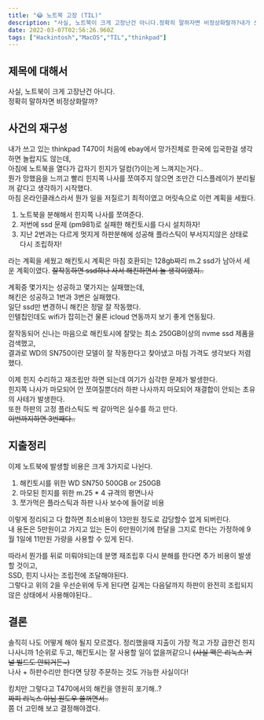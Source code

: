 ```yaml
---
title: "😂 노트북 고장 (TIL)"
description: "사실, 노트북이 크게 고장난건 아니다.정확히 말하자면 비정상화랄까?내가 쓰고 있는 thinkpad T470이 처음에 ebay에서 망가진체로 한국에 입국한걸 생각하면 놀랍지도 않는데,아침에 노트북을 열다가 갑자기 힌지가 덜컹(?)이는게 느껴지는거다..뭔가 망했음을 느끼고"
date: 2022-03-07T02:56:26.960Z
tags: ["Hackintosh","MacOS","TIL","thinkpad"]
---
```


## 제목에 대해서

사실, 노트북이 크게 고장난건 아니다.  
정확히 말하자면 비정상화랄까?

## 사건의 재구성

내가 쓰고 있는 thinkpad T470이 처음에 ebay에서 망가진체로 한국에 입국한걸 생각하면 놀랍지도 않는데,  
아침에 노트북을 열다가 갑자기 힌지가 덜컹(?)이는게 느껴지는거다..  
뭔가 망했음을 느끼고 빨리 힌지쪽 나사를 쪼여주지 않으면 조만간 디스플레이가 분리될꺼 같다고 생각하기 시작했다.  
마침 온라인클래스라서 뭔가 일을 저질르기 최적이였고 머릿속으로 이런 계획을 세웠다.

1. 노트북을 분해해서 힌지쪽 나사를 쪼여준다.
2. 저번에 ssd 문제 (pm981)로 실패한 해킨토시를 다시 설치하자!
3. 지난 2번과는 다르게 멋지게 하판분해에 성공해 플라스틱이 부서지지않은 상태로 다시 조립하자!

라는 계획을 세웠고 해킨토시 계획은 마침 호환되는 128gb짜리 m.2 ssd가 남아서 세운 계획이였다.
~~잘작동하면 ssd하나 사서 해킨하면서 놀 생각이였지..~~

계획중 몇가지는 성공하고 몇가지는 실패했는데,  
해킨은 성공하고 1번과 3번은 실패했다.  
일단 ssd만 변경하니 해킨은 정말 잘 작동했다.  
인텔칩인데도 wifi가 잡히는건 물론 icloud 연동까지 보기 좋게 연동됬다.

잘작동되어 신나는 마음으로 해킨토시에 잘맞는 최소 250GB이상의 nvme ssd 제품을 검색했고,  
결과로 WD의 SN750이란 모델이 잘 작동한다고 찾아냈고 마침 가격도 생각보다 저렴했다.

이제 힌지 수리하고 재조립만 하면 되는데 여기가 심각한 문제가 발생한다.  
힌지쪽 나사가 마모되어 안 쪼여질뿐더러 하판 나사까지 마모되어 재결합이 안되는 초유의 사테가 발생한다.  
또한 하판의 고정 플라스틱도 싹 갈아먹은 실수를 하고 만다.  
~~이번까지하면 3번째다..~~

## 지출정리

이제 노트북에 발생할 비용은 크게 3가지로 나뉜다.

1. 해킨토시를 위한 WD SN750 500GB or 250GB
2. 마모된 힌지를 위한 m.25 \* 4 규격의 평면나사
3. 쪼가먹은 플라스틱과 하판 나사 보수에 들어갈 비용

이렇게 정리되고 다 합하면 최소비용이 13만원 정도로 감당할수 없게 되버린다.  
내 용돈은 5만원이고 가지고 있는 돈이 6만원이기에 한달을 그지로 한다는 가정하에 9월 1일에 11만원 가량을 사용할 수 있게 된다.

따라서 뭔가를 뒤로 미뤄야되는데 분명 재조립후 다시 분해를 한다면 추가 비용이 발생할 것이고,  
SSD, 힌지 나사는 조립전에 조달해야된다.  
그렇다고 위의 2을 우선순위에 두게 된다면 길게는 다음달까지 하판이 완전히 조립되지 않은 상태에서 사용해야된다..

## 결론

솔직히 나도 어떻게 해야 될지 모르겠다.
정리했을때 지출이 가장 적고 가장 급한건 힌지 나사니까 1순위로 두고,
해킨토시는 잘 사용할 일이 없을꺼같으니 ~~(사실 맥은 리눅스 커널 빌드도 안되거든~)~~  
나사 + 하판수리만 한다면 당장 주문하는 것도 가능한 사실이다!

킹치만 그렇다고 T470에서의 해킨을 영원히 포기해..?  
~~짜피 리눅스 아님 원도우 쓸꺼면서..~~  
쫌 더 고민해 보고 결정해야겠다.
